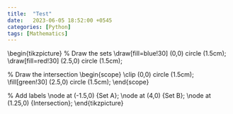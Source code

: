 ```yaml
---
title:  "Test"
date:   2023-06-05 18:52:00 +0545
categories: [Python]
tags: [Mathematics]
---
```


\begin{tikzpicture}
  % Draw the sets
  \draw[fill=blue!30] (0,0) circle (1.5cm);
  \draw[fill=red!30] (2.5,0) circle (1.5cm);

  % Draw the intersection
  \begin{scope}
    \clip (0,0) circle (1.5cm);
    \fill[green!30] (2.5,0) circle (1.5cm);
  \end{scope}

  % Add labels
  \node at (-1.5,0) {Set A};
  \node at (4,0) {Set B};
  \node at (1.25,0) {Intersection};
\end{tikzpicture}
